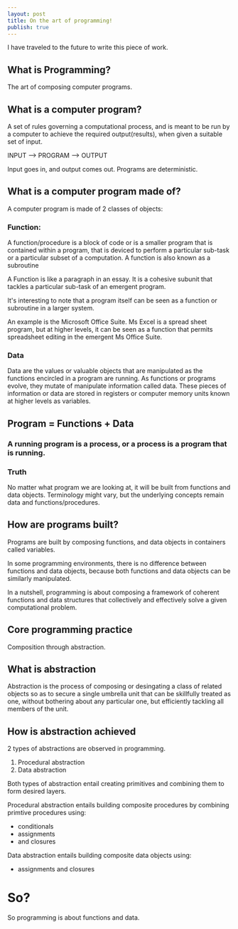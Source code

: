 ```yaml
---
layout: post
title: On the art of programming!
publish: true
---
```



I have traveled to the future to write this piece of work.

## What is Programming?<a id="orgheadline1"></a>

The art of composing computer programs.

## What is a computer program?<a id="orgheadline2"></a>

A set of rules governing a computational process, and is meant to be run by a
computer to achieve the required output(results), when given a suitable set of
input.

INPUT &#x2014;> PROGRAM &#x2014;> OUTPUT

Input goes in, and output comes out. Programs are deterministic.

## What is a computer program made of?<a id="orgheadline5"></a>

A computer program is made of 2 classes of objects:

### Function:<a id="orgheadline3"></a>

A function/procedure is a block of code or is a smaller program that is
contained within a program, that is deviced to perform a particular
sub-task or a particular subset of a computation. A function is also known
as a subroutine

A Function is like a paragraph in an essay. It is a cohesive subunit that
tackles a particular sub-task of an emergent program.

It's interesting to note that a program itself can be seen as a function or
subroutine in a larger system.

An example is the Microsoft Office Suite. Ms Excel is a spread sheet
program, but at higher levels, it can be seen as a function that permits
spreadsheet editing in the emergent Ms Office Suite.

### Data<a id="orgheadline4"></a>

Data are the values or valuable objects that are manipulated as the functions encircled in a
program are running. As functions or programs evolve, they mutate of
manipulate information called data. These pieces of information or data are
stored in registers or computer memory units known at higher levels as
variables.

## Program = Functions + Data<a id="orgheadline8"></a>

### A running program is a process, or a process is a program that is running.<a id="orgheadline6"></a>

### Truth<a id="orgheadline7"></a>

No matter what program we are looking at, it will be built from functions and data
objects. Terminology might vary, but the underlying concepts remain data and
functions/procedures.

## How are programs built?<a id="orgheadline9"></a>

Programs are built by composing functions, and data objects in containers called
variables.

In some programming environments, there is no difference between functions and
data objects, because both functions and data objects can be similarly
manipulated.

In a nutshell, programming is about composing a framework of coherent functions
and data structures that collectively and effectively solve a given
computational problem.

## Core programming practice<a id="orgheadline10"></a>

Composition through abstraction.

## What is abstraction<a id="orgheadline11"></a>

Abstraction is the process of composing or desingating a class of related
objects so as to secure a single umbrella unit that can be skillfully treated as
one, without bothering about any particular one, but efficiently tackling all
members of the unit.

## How is abstraction achieved<a id="orgheadline12"></a>

2 types of abstractions are observed in programming.

1.  Procedural abstraction
2.  Data abstraction

Both types of abstraction entail creating primitives and combining them to form
desired layers.

Procedural abstraction entails building composite procedures by combining
primtive procedures using:

-   conditionals
-   assignments
-   and closures

Data abstraction entails building composite data objects using:

-   assignments and closures

# So?<a id="orgheadline14"></a>

So programming is about functions and data.
